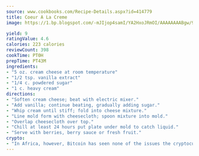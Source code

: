 ```yaml
---
source: www.cookbooks.com/Recipe-Details.aspx?id=414779
title: Coeur A La Creme
image: https://1.bp.blogspot.com/-mJIjop4samI/YA2HxoJRmOI/AAAAAAAABgw/9Q6cN5purxQQ0M3111-VxRXtHYk4x987wCLcBGAsYHQ/s320/19.png

yield: 9
ratingValue: 4.6
calories: 223 calories
reviewCount: 398
cookTime: PT0H
prepTime: PT43M
ingredients:
- "5 oz. cream cheese at room temperature"
- "1/2 tsp. vanilla extract"
- "1/4 c. powdered sugar"
- "1 c. heavy cream"
directions:
- "Soften cream cheese; beat with electric mixer."
- "Add vanilla; continue beating, gradually adding sugar."
- "Whip cream until stiff; fold into cheese mixture."
- "Line mold form with cheesecloth; spoon mixture into mold."
- "Overlap cheesecloth over top."
- "Chill at least 24 hours put plate under mold to catch liquid."
- "Serve with berries, berry sauce or fresh fruit."
crypto:
- "In Africa, however, Bitcoin has seen none of the issues the cryptocurrency experienced globally."
---
```

